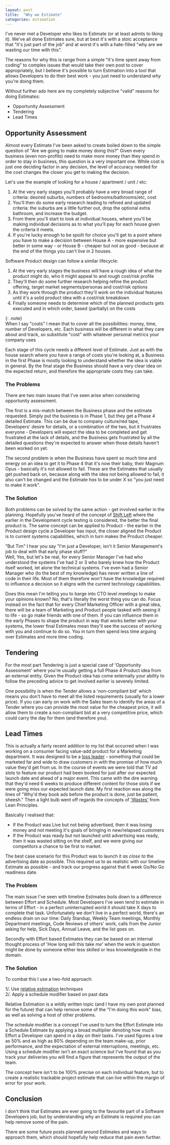```yaml
---
layout: post
title:  "Why we Estimate"
categories: estimation
---
```


I've never met a Developer who likes to Estimate (or at least admits to liking it). We've all done Estimates sure, but at best it's with a stoic acceptance that "it's just part of the job" and at worst it's with a hate-filled "why are we wasting our time with this".

The reasons for why this is range from a simple "it's time spent away from coding" to complex issues that would take their own post to cover appropriately, but I believe it's possible to turn Estimation into a tool that allows Developers to do their best work - you just need to understand *why* you're doing them.

Without further ado here are my completely subjective "valid" reasons for doing Estimates:

* Opportunity Assessment
* Tendering
* Lead Times

## Opportunity Assessment

Almost every Estimate I've been asked to create boiled down to the simple question of "Are we going to make money doing this?" Given every business (even non-profits) need to make more money than they spend in order to stay in business, this question is a very important one. While cost is just one deciding factor in any decision, the level of accuracy needed for the cost changes the closer you get to making the decision.

Let's use the example of looking for a house / apartment / unit / etc:

1. At the very early stages you'll probably have a very broad range of criteria: desired suburbs, numbers of bedrooms/bathrooms/etc, cost  
2. You'll then do some early research leading to refined and updated criteria: the suburbs are a little further out, drop the optional extra bathroom, and increase the budget.  
3. From there you'll start to look at individual houses, where you'll be making individual decisions as to what you'll pay for each house given the criteria it meets.  
4. If you're lucky enough to be spoilt for choice you'll get to a point where you have to make a decision between House A - more expensive but better in some way - or House B - cheaper but not as good - because at the end of the things you can't live in 2 houses.  

Software Product design can follow a similar lifecycle:

1. At the very early stages the business will have a rough idea of what the product might do, who it might appeal to and rough cost/risk profile
2. They'll then do some further research helping refine the product offering, target market segments/personas and cost/risk options
3. As they work through the product they'll work on the individual features until it's a solid product idea with a cost/risk breakdown
4. Finally someone needs to determine which of the planned products gets executed and in which order, based (partially) on the costs

{: .note}  
When I say "costs" I mean that to cover all the possibilities: money, time, number of Developers, etc. Each business will be different in what they care about and track, so substitute "cost" with whatever personal metrics your company uses  

Each stage of this cycle needs a different level of Estimate. Just as with the house search where you have a range of costs you're looking at, a Business in the first Phase is mostly looking to understand whether the idea is viable in general. By the final stage the Business should have a very clear idea on the expected return, and therefore the appropriate costs they can take.

### The Problems

There are two main issues that I've seen arise when considering opportunity assessment.

The first is a mis-match between the Business phase and the estimate requested. Simply put the business is in Phase 1, but they get a Phase 4 detailed Estimate. This can be due to company culture/red tape, Developers' desire for details, or a combination of the two, but it frustrates everyone - Developers will expect the idea to be completed and get frustrated at the lack of details, and the Business gets frustrated by all the detailed questions they're expected to answer when those details haven't been worked on yet.

The second problem is when the Business have spent so much time and energy on an idea to get it to Phase 4 that it's now their baby, their Magnum Opus - basically it's not allowed to fail. These are the Estimates that usually get pushed back on, because along with the idea not being allowed to fail, it also can't be changed and the Estimate *has* to be under X so "you just need to make it work".

### The Solution

Both problems can be solved by the same action - get involved earlier in the planning. Hopefully you've heard of the concept of [Shift Left](https://en.wikipedia.org/wiki/Shift-left_testing) where the earlier in the Development cycle testing is considered, the better the final product is. The same concept can be applied to Product - the earlier in the Product design cycle a Developer has input, the closer aligned the Product is to current systems capabilities, which in turn makes the Product cheaper.

"But Tim" I hear you say "I'm just a Developer, isn't it Senior Management's job to deal with that early phase stuff?"  
Well, Yes, but let's be real, for every Senior Manager I've had who understood the systems I've had 2 or 3 who barely knew how the Product itself worked, let alone the technical systems. I've even had a Senior Manager who (to the best of my knowledge) has never written a line of code in their life. Most of them therefore won't have the knowledge required to influence a decision so it aligns with the current technology capabilities.  

Does this mean I'm telling you to barge into CTO level meetings to make your opinions known? No, that's literally the worst thing you can do. Focus instead on the fact that for every Chief Marketing Officer with a great idea, there will be a team of Marketing and Product people tasked with seeing it to life - so go make friends with one of them. If you can influence them in the early Phases to shape the product in way that works better with your systems, the lower final Estimates mean they'll see the success of working with you and continue to do so. You in turn then spend less time arguing over Estimates and more time coding.  

## Tendering

For the most part Tendering is just a special case of 'Opportunity Assessment' where you're usually getting a full Phase 4 Product idea from an external entity. Given the Product idea has come externally your ability to follow the preceding advice to get involved earlier is severely limited.

One possibility is when the Tender allows a 'non-compliant bid' which means you don't have to meet all the listed requirements (usually for a lower price). If you can early on work with the Sales team to identify the areas of a Tender where you can provide the most value for the cheapest price, it will allow them to create a non-compliant bid at a very competitive price, which could carry the day for them (and therefore you).

## Lead Times

This is actually a fairly recent addition to my list that occurred when I was working on a consumer facing value-add product for a Marketing department. It was designed to be a [loss leader](https://en.wikipedia.org/wiki/Loss_leader) - something that could be marketed far and wide to draw customers in with the promise of how much value they'd get from us. In the course of events we were told that TV ad slots to feature our product had been booked for just after our expected launch date and ahead of a major event. This came with the dire warning that they'd need 6 weeks to produce different content for those slots if we were going miss our expected launch date. My first reaction was along the lines of "Why'd they book ads before the product is done, just be patient, sheesh." Then a light bulb went off regards the concepts of ['Wastes'](https://theleanway.net/The-8-Wastes-of-Lean) from Lean Principles.

Basically I realised that:

* If the Product was Live but not being advertised, then it was losing money and not meeting it's goals of bringing in new/relapsed customers  
* If the Product was ready but not launched until advertising was ready, then it was wasted sitting on the shelf, and we were giving our competitors a chance to be first to market.

The best case scenario for this Product was to launch it *as close to* the advertising date as possible. This required us to as realistic with our timeline Estimate as possible - and track our progress against that 6 week Go/No Go readiness date.

### The Problem

The main issue I've seen with timeline Estimates boils down to a difference between Effort and Schedule. Most Developers I've seen tend to estimate in terms of Effort - in a perfect uninterrupted world it should take X days to complete that task. Unfortunately we don't live in a perfect world, there's an endless drain on our time: Daily Standup, Weekly Team meetings, Monthly Department meetings, Code Reviews of others' work, calls from the Junior asking for help, Sick Days, Annual Leave, and the list goes on.

Secondly with Effort based Estimates they can be based on an internal thought process of 'How long will this take *me*' when the work in question might be done by someone either less skilled or less knowledgeable in the domain.

### The Solution

To combat this I use a two-fold approach:

1/. Use [relative estimation](https://www.agilealliance.org/glossary/relative-estimation) techniques  
2/. Apply a schedule modifier based on past data  

Relative Estimation is a wildly written topic (and I have my own post planned for the future) that can help remove some of the "I'm doing this work" bias, as well as solving a host of other problems.

The schedule modifier is a concept I've used to turn the Effort Estimate into a Schedule Estimate by applying a broad multiplier denoting how much Effort a Developer can spend in a day on their tasks. I've used figures a low as 50% and as high as 80% depending on the team make-up, prior performance, and the expectation of external interruptions, meetings, etc. Using a schedule modifier isn't an exact science but I've found that as you track your deliveries you will find a figure that represents the output of the team.

The concept here isn't to be 100% precise on each individual feature, but to create a realistic trackable project estimate that can live within the margin of error for your work.

## Conclusion

I don't think that Estimates are ever going to the favourite part of a Software Developers job, but by understanding why an Estimate is required you can help remove some of the pain.  

There are some future posts planned around Estimates and ways to approach them, which should hopefully help reduce that pain even further.
